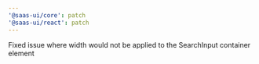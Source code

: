 ```yaml
---
'@saas-ui/core': patch
'@saas-ui/react': patch
---
```


Fixed issue where width would not be applied to the SearchInput container element
